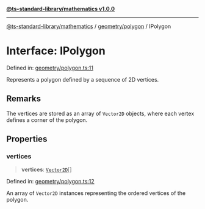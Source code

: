 [**@ts-standard-library/mathematics v1.0.0**](../../../README.md)

***

[@ts-standard-library/mathematics](../../../README.md) / [geometry/polygon](../README.md) / IPolygon

# Interface: IPolygon

Defined in: [geometry/polygon.ts:11](https://github.com/gabaudette/ts-stdlib/blob/ea80ba1db09c741e99f8cb19e94e5a29b81b623b/packages/mathematics/src/geometry/polygon.ts#L11)

Represents a polygon defined by a sequence of 2D vertices.

## Remarks

The vertices are stored as an array of `Vector2D` objects, where each vertex defines a corner of the polygon.

## Properties

### vertices

> **vertices**: [`Vector2D`](../../../vector/vector/type-aliases/Vector2D.md)[]

Defined in: [geometry/polygon.ts:12](https://github.com/gabaudette/ts-stdlib/blob/ea80ba1db09c741e99f8cb19e94e5a29b81b623b/packages/mathematics/src/geometry/polygon.ts#L12)

An array of `Vector2D` instances representing the ordered vertices of the polygon.
